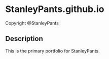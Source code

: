 # StanleyPants.github.io

Copyright @StanleyPants

## Description

This is the primary portfolio for StanleyPants.
